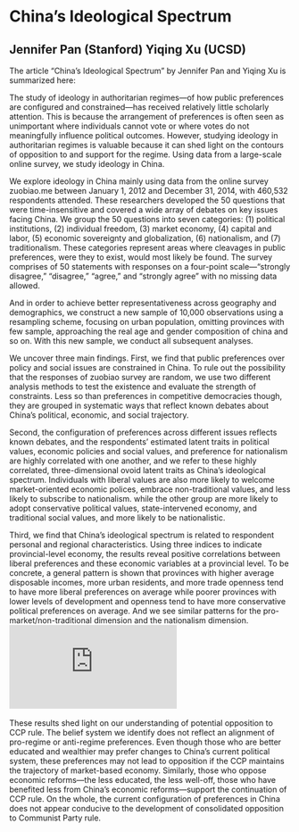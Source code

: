 # China’s Ideological Spectrum
## Jennifer Pan (Stanford)   Yiqing Xu (UCSD)

The article “China’s Ideological Spectrum” by Jennifer Pan and Yiqing Xu is summarized here:

The study of ideology in authoritarian regimes—of how public preferences are configured and constrained—has received relatively little scholarly attention. This is because the arrangement of preferences is often seen as unimportant where individuals cannot vote or where votes do not meaningfully influence political outcomes. However, studying ideology in authoritarian regimes is valuable because it can shed light on the contours of opposition to and support for the regime. Using data from a large-scale online survey, we study ideology in China. 

We explore ideology in China mainly using data from the online survey zuobiao.me between January 1, 2012 and December 31, 2014, with 460,532 respondents attended. These researchers developed the 50 questions that were time-insensitive and covered a wide array of debates on key issues facing China. We group the 50 questions into seven categories: (1) political institutions, (2) individual freedom, (3) market economy, (4) capital and labor, (5) economic sovereignty and globalization, (6) nationalism, and (7) traditionalism. These categories represent areas where cleavages in public preferences, were they to exist, would most likely be found. The survey comprises of 50 statements with responses on a four-point scale—“strongly disagree,” “disagree,” “agree,” and “strongly agree” with no missing data allowed.

And in order to achieve better representativeness across geography and demographics, we construct a new sample of 10,000 observations using a resampling scheme, focusing on urban population, omitting provinces with few sample, approaching the real age and gender composition of china and so on. With this new sample, we conduct all subsequent analyses. 

We uncover three main findings. First, we find that public preferences over policy and social issues are constrained in China. To rule out the possibility that the responses of zuobiao survey are random, we use two different analysis methods to test the existence and evaluate the strength of constraints. Less so than preferences in competitive democracies though, they are grouped in systematic ways that reflect known debates about China’s political, economic, and social trajectory.

Second, the configuration of preferences across different issues reflects known debates, and the respondents’ estimated latent traits in political values, economic policies and social values, and preference for nationalism are highly correlated with one another, and we refer to these highly correlated, three-dimensional ovoid latent traits as China’s ideological spectrum. Individuals with liberal values are also more likely to welcome market-oriented economic polices, embrace non-traditional values, and less likely to subscribe to nationalism. while the other group are more likely to adopt conservative political values, state-intervened economy, and traditional social values, and more likely to be nationalistic.

Third, we find that China’s ideological spectrum is related to respondent personal and regional characteristics. Using three indices to indicate provincial-level economy, the results reveal positive correlations between liberal preferences and these economic variables at a provincial level. To be concrete, a general pattern is shown that provinces with higher average disposable incomes, more urban residents, and more trade openness tend to have more liberal preferences on average while poorer provinces with lower levels of development and openness tend to have more conservative political preferences on average. And we see similar patterns for the pro-market/non-traditional dimension and the nationalism dimension.
![Image of Yaktocat](https://github.com/shirleyjiangchn/simple-testing/blob/master/prov_corr_income.pdf)

These results shed light on our understanding of potential opposition to CCP rule. The belief system we identify does not reflect an alignment of pro-regime or anti-regime preferences. Even though those who are better educated and wealthier may prefer changes to China’s current political system, these preferences may not lead to opposition if the CCP maintains the trajectory of market-based economy. Similarly, those who oppose economic reforms—the less educated, the less well-off, those who have benefited less from China’s economic reforms—support the continuation of CCP rule. On the whole, the current configuration of preferences in China does not appear conducive to the development of consolidated opposition to Communist Party rule. 

